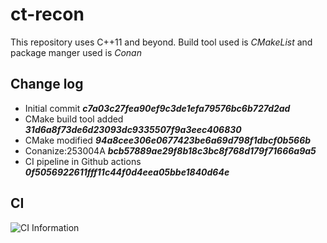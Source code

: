 #   ct-recon

This repository uses C++11 and beyond. Build tool used is _*CMakeList*_ and package manger used is _*Conan*_



## Change log
- Initial commit __*c7a03c27fea90ef9c3de1efa79576bc6b727d2ad*__
- CMake build tool added __*31d6a8f73de6d23093dc9335507f9a3eec406830*__
- CMake modified  __*94a8cee306e0677423be6a69d798f1dbcf0b566b*__
- Conanize:253004A __*bcb57889ae29f8b18c3bc8f768d179f71666a9a5*__
- CI pipeline in Github actions __*0f5056922611fff11c44f0d4eea05bbe1840d64e*__

## CI
![CI Information](https://github.com/Sombaran/ct-recon/actions/runs/16551621497)